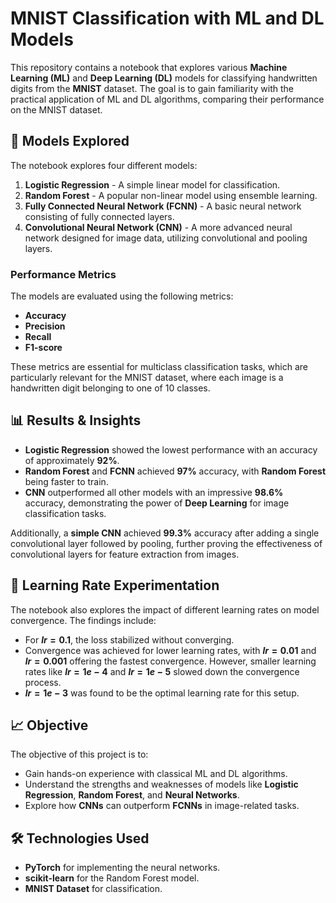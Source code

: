# MNIST Classification with ML and DL Models

This repository contains a notebook that explores various **Machine Learning (ML)** and **Deep Learning (DL)** models for classifying handwritten digits from the **MNIST** dataset. The goal is to gain familiarity with the practical application of ML and DL algorithms, comparing their performance on the MNIST dataset.

## 🚀 **Models Explored**

The notebook explores four different models:

1. **Logistic Regression** - A simple linear model for classification.
2. **Random Forest** - A popular non-linear model using ensemble learning.
3. **Fully Connected Neural Network (FCNN)** - A basic neural network consisting of fully connected layers.
4. **Convolutional Neural Network (CNN)** - A more advanced neural network designed for image data, utilizing convolutional and pooling layers.

### Performance Metrics

The models are evaluated using the following metrics:
- **Accuracy**
- **Precision**
- **Recall**
- **F1-score**

These metrics are essential for multiclass classification tasks, which are particularly relevant for the MNIST dataset, where each image is a handwritten digit belonging to one of 10 classes.

## 📊 **Results & Insights**

- **Logistic Regression** showed the lowest performance with an accuracy of approximately **92%**.
- **Random Forest** and **FCNN** achieved **97%** accuracy, with **Random Forest** being faster to train.
- **CNN** outperformed all other models with an impressive **98.6%** accuracy, demonstrating the power of **Deep Learning** for image classification tasks.

Additionally, a **simple CNN** achieved **99.3%** accuracy after adding a single convolutional layer followed by pooling, further proving the effectiveness of convolutional layers for feature extraction from images.

## 🔄 **Learning Rate Experimentation**

The notebook also explores the impact of different learning rates on model convergence. The findings include:
- For **$lr=0.1$**, the loss stabilized without converging.
- Convergence was achieved for lower learning rates, with **$lr=0.01$** and **$lr=0.001$** offering the fastest convergence. However, smaller learning rates like **$lr=1e-4$** and **$lr=1e-5$** slowed down the convergence process.
- **$lr=1e-3$** was found to be the optimal learning rate for this setup.

## 📈 **Objective**

The objective of this project is to:
- Gain hands-on experience with classical ML and DL algorithms.
- Understand the strengths and weaknesses of models like **Logistic Regression**, **Random Forest**, and **Neural Networks**.
- Explore how **CNNs** can outperform **FCNNs** in image-related tasks.

## 🛠 **Technologies Used**
- **PyTorch** for implementing the neural networks.
- **scikit-learn** for the Random Forest model.
- **MNIST Dataset** for classification.
